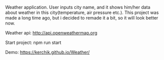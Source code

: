 Weather application. User inputs city name, and it shows him/her data about weather in this city(temperature, air pressure etc.). This project was made a long time ago, but i decided to remade it a bit, so it will look better now. 

Weather api:
http://api.openweathermap.org

Start project:
npm run start

Demo:
https://kerchik.github.io/Weather/
